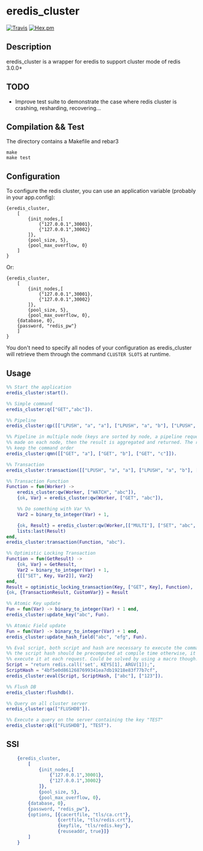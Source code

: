 # eredis_cluster
[![Travis](https://img.shields.io/travis/adrienmo/eredis_cluster.svg?branch=master&style=flat-square)](https://travis-ci.org/adrienmo/eredis_cluster)
[![Hex.pm](https://img.shields.io/hexpm/v/eredis_cluster.svg?style=flat-square)](https://hex.pm/packages/eredis_cluster)

## Description

eredis_cluster is a wrapper for eredis to support cluster mode of redis 3.0.0+

## TODO

- Improve test suite to demonstrate the case where redis cluster is crashing,
resharding, recovering...

## Compilation && Test

The directory contains a Makefile and rebar3

	make
	make test

## Configuration

To configure the redis cluster, you can use an application variable (probably in
your app.config):

	{eredis_cluster,
	    [
	        {init_nodes,[
	            {"127.0.0.1",30001},
	            {"127.0.0.1",30002}
	        ]},
	        {pool_size, 5},
	        {pool_max_overflow, 0}
	    ]
	}

Or:

	{eredis_cluster,
	    [
	        {init_nodes,[
	            {"127.0.0.1",30001},
	            {"127.0.0.1",30002}
	        ]},
	        {pool_size, 5},
	        {pool_max_overflow, 0},
		{database, 0},
 		{password, "redis_pw"}
	    ]
	}

You don't need to specify all nodes of your configuration as eredis_cluster will
retrieve them through the command `CLUSTER SLOTS` at runtime.

## Usage

```erlang
%% Start the application
eredis_cluster:start().

%% Simple command
eredis_cluster:q(["GET","abc"]).

%% Pipeline
eredis_cluster:qp([["LPUSH", "a", "a"], ["LPUSH", "a", "b"], ["LPUSH", "a", "c"]]).

%% Pipeline in multiple node (keys are sorted by node, a pipeline request is
%% made on each node, then the result is aggregated and returned. The response
%% keep the command order
eredis_cluster:qmn([["GET", "a"], ["GET", "b"], ["GET", "c"]]).

%% Transaction
eredis_cluster:transaction([["LPUSH", "a", "a"], ["LPUSH", "a", "b"], ["LPUSH", "a", "c"]]).

%% Transaction Function
Function = fun(Worker) ->
    eredis_cluster:qw(Worker, ["WATCH", "abc"]),
    {ok, Var} = eredis_cluster:qw(Worker, ["GET", "abc"]),

    %% Do something with Var %%
    Var2 = binary_to_integer(Var) + 1,

    {ok, Result} = eredis_cluster:qw(Worker,[["MULTI"], ["SET", "abc", Var2], ["EXEC"]]),
    lists:last(Result)
end,
eredis_cluster:transaction(Function, "abc").

%% Optimistic Locking Transaction
Function = fun(GetResult) ->
    {ok, Var} = GetResult,
    Var2 = binary_to_integer(Var) + 1,
    {[["SET", Key, Var2]], Var2}
end,
Result = optimistic_locking_transaction(Key, ["GET", Key], Function),
{ok, {TransactionResult, CustomVar}} = Result

%% Atomic Key update
Fun = fun(Var) -> binary_to_integer(Var) + 1 end,
eredis_cluster:update_key("abc", Fun).

%% Atomic Field update
Fun = fun(Var) -> binary_to_integer(Var) + 1 end,
eredis_cluster:update_hash_field("abc", "efg", Fun).

%% Eval script, both script and hash are necessary to execute the command,
%% the script hash should be precomputed at compile time otherwise, it will
%% execute it at each request. Could be solved by using a macro though.  
Script = "return redis.call('set', KEYS[1], ARGV[1]);",
ScriptHash = "4bf5e0d8612687699341ea7db19218e83f77b7cf",
eredis_cluster:eval(Script, ScriptHash, ["abc"], ["123"]).

%% Flush DB
eredis_cluster:flushdb().

%% Query on all cluster server
eredis_cluster:qa(["FLUSHDB"]).

%% Execute a query on the server containing the key "TEST"
eredis_cluster:qk(["FLUSHDB"], "TEST").
```
## SSl
```erlang
	{eredis_cluster,
	    [
	        {init_nodes,[
	            {"127.0.0.1",30001},
	            {"127.0.0.1",30002}
	        ]},
	        {pool_size, 5},
	        {pool_max_overflow, 0},
		{database, 0},
		{password, "redis_pw"},
		{options, [{cacertfile, "tls/ca.crt"},
                   {certfile, "tls/redis.crt"},
                   {keyfile, "tls/redis.key"},
                   {reuseaddr, true}]}
	    ]
	}

```